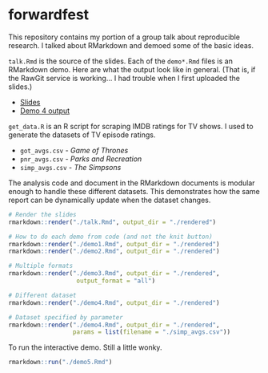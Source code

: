# forwardfest

This repository contains my portion of a group talk about reproducible 
research. I talked about RMarkdown and demoed some of the basic ideas.

`talk.Rmd` is the source of the slides. Each of the `demo*.Rmd` files 
is an RMarkdown demo. Here are what the output look like in general.
(That is, if the RawGit service is working... I had trouble when I 
first uploaded the slides.)

* [Slides](https://cdn.rawgit.com/tjmahr/forwardfest/f114796c/rendered/talk.html)
* [Demo 4 output](https://cdn.rawgit.com/tjmahr/forwardfest/f114796c/rendered/demo4.html)

`get_data.R` is an R script for scraping IMDB ratings for TV shows. 
I used to generate the datasets of TV episode ratings.

* `got_avgs.csv` - _Game of Thrones_
* `pnr_avgs.csv` - _Parks and Recreation_
* `simp_avgs.csv` - _The Simpsons_

The analysis code and document in the RMarkdown documents is modular enough 
to handle these different datasets. This demonstrates how the same report
can be dynamically update when the dataset changes.


```r
# Render the slides
rmarkdown::render("./talk.Rmd", output_dir = "./rendered")
```

```r
# How to do each demo from code (and not the knit button)
rmarkdown::render("./demo1.Rmd", output_dir = "./rendered")
rmarkdown::render("./demo2.Rmd", output_dir = "./rendered")

# Multiple formats
rmarkdown::render("./demo3.Rmd", output_dir = "./rendered", 
                   output_format = "all")

# Different dataset
rmarkdown::render("./demo4.Rmd", output_dir = "./rendered")

# Dataset specified by parameter
rmarkdown::render("./demo4.Rmd", output_dir = "./rendered", 
                  params = list(filename = "./simp_avgs.csv"))
```

To run the interactive demo. Still a little wonky.

```r
rmarkdown::run("./demo5.Rmd")
```
